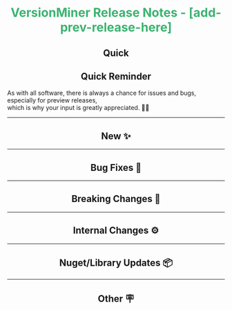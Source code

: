 <h1 align="center" style='color:mediumseagreen;font-weight:bold'>
VersionMiner Release Notes - [add-prev-release-here]
</h1>

<h2 align="center" style='font-weight:bold'>Quick <h2 align="center" style='font-weight:bold'>Quick Reminder</h2>

<div algn="center">

As with all software, there is always a chance for issues and bugs, especially for preview releases,  
which is why your input is greatly appreciated. 🙏🏼
</div>

---

<h2 style="font-weight:bold" align="center">New ✨</h2>

---

<h2 style="font-weight:bold" align="center">Bug Fixes 🐛</h2>

---

<h2 style="font-weight:bold" align="center">Breaking Changes 🧨</h2>

---

<h2 style="font-weight:bold" align="center">Internal Changes ⚙️</h2>

---

<h2 style="font-weight:bold" align="center">Nuget/Library Updates 📦</h2>

---

<h2 style="font-weight:bold" align="center">Other 🪧</h2>
